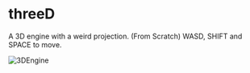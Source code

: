 
# threeD
A 3D engine with a weird projection. (From Scratch)
WASD, SHIFT and SPACE to move.

![3DEngine](https://user-images.githubusercontent.com/86021222/127757564-f00c486f-388f-4241-9bbd-6632256b55a0.png)

